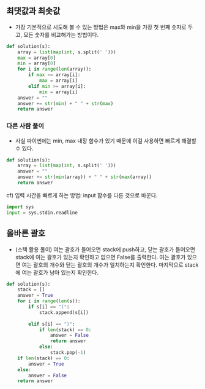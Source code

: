 ## 최댓값과 최솟값

- 가장 기본적으로 시도해 볼 수 있는 방법은 max와 min을 가장 첫 번째 숫자로 두고, 모든 숫자를 비교해가는 방법이다.

```python
def solution(s):
    array = list(map(int, s.split(' '))) 
    max = array[0]
    min = array[0]
    for i in range(len(array)):
        if max <= array[i]:
            max = array[i]
        elif min >= array[i]:
            min = array[i]
    answer = ""
    answer += str(min) + " " + str(max)
    return answer
```

### 다른 사람 풀이


- 사실 파이썬에는 min, max 내장 함수가 있기 때문에 이걸 사용하면 빠르게 해결할 수 있다.

```python
def solution(s):
    array = list(map(int, s.split(' ')))   
    answer = ""
    answer += str(min(array)) + " " + str(max(array))
    return answer
```

cf) 입력 시간을 빠르게 하는 방법: input 함수를 다른 것으로 바꾼다.

```python
import sys
input = sys.stdin.readline
```


## 올바른 괄호

- (스택 활용 풀이) 여는 괄호가 들어오면 stack에 push하고, 닫는 괄호가 들어오면 stack에 여는 괄호가 있는지 확인하고 없으면 False를 출력한다. 여는 괄호가 있으면 여는 괄호의 개수와 닫는 괄호의 개수가 일치하는지 확인한다. 마지막으로 stack에 여는 괄호가 남아 있는지 확인한다.

```python
def solution(s):
    stack = []
    answer = True
    for i in range(len(s)):
        if s[i] == "(":
            stack.append(s[i])
            
        elif s[i] == ")":
            if len(stack) == 0:
                answer = False
                return answer
            else:
                stack.pop(-1)
    if len(stack) == 0:
        answer = True
    else:
        answer = False
    return answer
```
